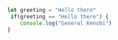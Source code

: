 ```js
let greeting = "Hello there"
 if(greeting == "Hello there") {
    console.log("General Kenobi")
}
```


<!--START_SECTION:waka-->



<!--END_SECTION:waka-->
